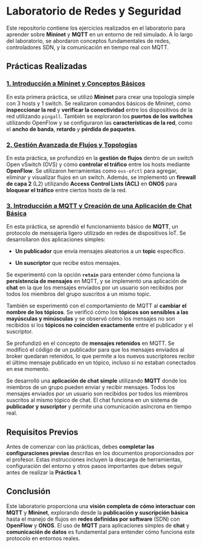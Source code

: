 
# Laboratorio de Redes y Seguridad

Este repositorio contiene los ejercicios realizados en el laboratorio para aprender sobre **Mininet** y **MQTT** en un entorno de red simulado. A lo largo del laboratorio, se abordaron conceptos fundamentales de redes, controladores SDN, y la comunicación en tiempo real con MQTT.

## Prácticas Realizadas

### [1. Introducción a Mininet y Conceptos Básicos](./01/)

En esta primera práctica, se utilizó **Mininet** para crear una topología simple con 3 hosts y 1 switch. Se realizaron comandos básicos de Mininet, como **inspeccionar la red** y **verificar la conectividad** entre los dispositivos de la red utilizando `pingall`. También se exploraron los **puertos de los switches** utilizando OpenFlow y se configuraron las **características de la red**, como el **ancho de banda**, **retardo** y **pérdida de paquetes**.

### [2. Gestión Avanzada de Flujos y Topologías](./02/)

En esta práctica, se profundizó en la **gestión de flujos** dentro de un switch Open vSwitch (OVS) y cómo **controlar el tráfico** entre los hosts mediante **OpenFlow**. Se utilizaron herramientas como `ovs-ofctl` para agregar, eliminar y visualizar flujos en un switch. Además, se implementó un **firewall de capa 2** (L2) utilizando **Access Control Lists (ACL)** en **ONOS** para **bloquear el tráfico** entre ciertos hosts de la red.

### [3. Introducción a MQTT y Creación de una Aplicación de Chat Básica](./03)

En esta práctica, se aprendió el funcionamiento básico de **MQTT**, un protocolo de mensajería ligero utilizado en redes de dispositivos IoT. Se desarrollaron dos aplicaciones simples:
- **Un publicador** que envía mensajes aleatorios a un **topic** específico.

- **Un suscriptor** que recibe estos mensajes. 

Se experimentó con la opción **`retain`** para entender cómo funciona la **persistencia de mensajes** en MQTT, y se implementó una aplicación de **chat** en la que los mensajes enviados por un usuario son recibidos por todos los miembros del grupo suscritos a un mismo topic.

También se experimentó con el comportamiento de MQTT al **cambiar el nombre de los tópicos**. Se verificó cómo los **tópicos son sensibles a las mayúsculas y minúsculas** y se observó cómo los mensajes no son recibidos si los **tópicos no coinciden exactamente** entre el publicador y el suscriptor.

Se profundizó en el concepto de **mensajes retenidos** en MQTT. Se modificó el código de un publicador para que los mensajes enviados al broker quedaran retenidos, lo que permite a los nuevos suscriptores recibir el último mensaje publicado en un tópico, incluso si no estaban conectados en ese momento.

Se desarrolló una **aplicación de chat simple** utilizando **MQTT** donde los miembros de un grupo pueden enviar y recibir mensajes. Todos los mensajes enviados por un usuario son recibidos por todos los miembros suscritos al mismo tópico de chat. El chat funciona en un sistema de **publicador y suscriptor** y permite una comunicación asíncrona en tiempo real.

## Requisitos Previos

Antes de comenzar con las prácticas, debes **completar las configuraciones previas** descritas en los documentos proporcionados por el profesor. Estas instrucciones incluyen la descarga de herramientas, configuración del entorno y otros pasos importantes que debes seguir antes de realizar la **Práctica 1**.

## Conclusión

Este laboratorio proporciona una **visión completa de cómo interactuar con MQTT** y **Mininet**, explorando desde la **publicación y suscripción básica** hasta el manejo de flujos en **redes definidas por software** (SDN) con **OpenFlow** y **ONOS**. El uso de **MQTT** para aplicaciones simples de **chat** y **comunicación de datos** es fundamental para entender cómo funciona este protocolo en entornos reales.
